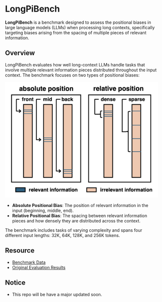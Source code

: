 # LongPiBench

**LongPiBench** is a benchmark designed to assess the positional biases in large language models (LLMs) when processing long contexts, specifically targeting biases arising from the spacing of multiple pieces of relevant information.

## Overview

LongPiBench evaluates how well long-context LLMs handle tasks that involve multiple relevant information pieces distributed throughout the input context. The benchmark focuses on two types of positional biases:

![Illustration of Absolute and Relative Positions](figs/position.png)

- **Absolute Positional Bias**: The position of relevant information in the input (beginning, middle, end).
- **Relative Positional Bias**: The spacing between relevant information pieces and how densely they are distributed across the context.

The benchmark includes tasks of varying complexity and spans four different input lengths: 32K, 64K, 128K, and 256K tokens.

## Resource

- [Benchmark Data](https://github.com/Rachum-thu/LongPiBench/releases/download/test/data.zip)
- [Original Evaluation Results](https://github.com/Rachum-thu/LongPiBench/releases/download/test/original_res.zip)


## Notice
- This repo will be have a major updated soon.
 
